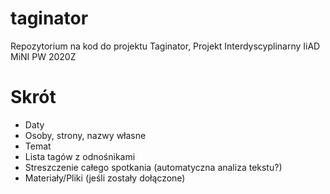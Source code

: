 # taginator
Repozytorium na kod do projektu Taginator, Projekt Interdyscyplinarny IiAD MiNI PW 2020Z

# Skrót
- Daty
- Osoby, strony, nazwy własne
- Temat
- Lista tagów z odnośnikami
- Streszczenie całego spotkania (automatyczna analiza tekstu?)
- Materiały/Pliki (jeśli zostały dołączone)

